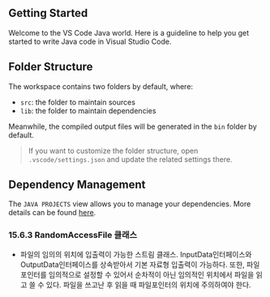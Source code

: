 ## Getting Started

Welcome to the VS Code Java world. Here is a guideline to help you get started to write Java code in Visual Studio Code.

## Folder Structure

The workspace contains two folders by default, where:

- `src`: the folder to maintain sources
- `lib`: the folder to maintain dependencies

Meanwhile, the compiled output files will be generated in the `bin` folder by default.

> If you want to customize the folder structure, open `.vscode/settings.json` and update the related settings there.

## Dependency Management

The `JAVA PROJECTS` view allows you to manage your dependencies. More details can be found [here](https://github.com/microsoft/vscode-java-dependency#manage-dependencies).


### 15.6.3 RandomAccessFile 클래스

- 파일의 임의의 위치에 입출력이 가능한 스트림 클래스. InputData인터페이스와 OutputData인터페이스를 상속받아서 기본 자료형 입출력이 가능하다. 또한, 파일포인터를 임의적으로 설정할 수 있어서 순차적이 아닌 임의적인 위치에서 파일을 읽고 쓸 수 있다. 파일을 쓰고난 후 읽을 때 파일포인터의 위치에 주의하여야 한다.

### 